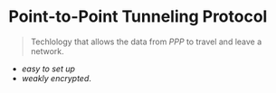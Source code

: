 # Point-to-Point Tunneling Protocol

> Techlology that allows the data from *PPP* to travel and leave a network.

- *easy to set up*
- *weakly encrypted*.
